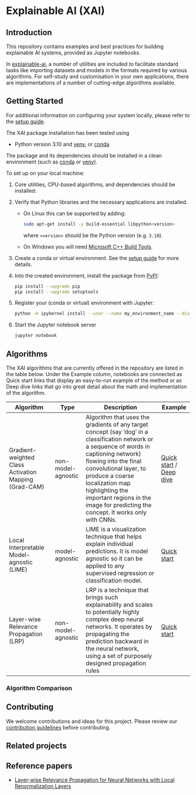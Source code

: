 # Explainable AI (XAI)

## Introduction

This repository contains examples and best practices for building explainable AI systems, provided as Jupyter notebooks.

In [explainable-ai](xai_algorithms), a number of utilities are included to facilitate standard tasks like importing datasets and models in the formats required by various algorithms. For self-study and customisation in your own applications, there are implementations of a number of cutting-edge algorithms available.

## Getting Started

For additional information on configuring your system locally, please refer to the [setup guide](SETUP.md).

The XAI package installation has been tested using
- Python version 3.10 and [venv](https://docs.python.org/3/library/venv.html), or [conda](https://docs.conda.io/projects/conda/en/latest/glossary.html?highlight=environment#conda-environment)

The package and its dependencies should be installed in a clean environment (such as
[conda](https://docs.conda.io/projects/conda/en/latest/glossary.html?highlight=environment#conda-environment) or [venv](https://docs.python.org/3/library/venv.html)).

To set up on your local machine:

1. Core utilities, CPU-based algorithms, and dependencies should be installed:

1. Verify that Python libraries and the necessary applications are installed.

   + On Linux this can be supported by adding:

     ```bash
     sudo apt-get install -y build-essential libpython<version>
     ``` 

     where `<version>` should be the Python version (e.g. `3.10`).

   + On Windows you will need [Microsoft C++ Build Tools](https://visualstudio.microsoft.com/visual-cpp-build-tools/).

1. Create a conda or virtual environment.  See the
   [setup guide](SETUP.md) for more details.

1. Into the created environment, install the package from
   [PyPI](https://pypi.org):

   ```bash
   pip install --upgrade pip
   pip install --upgrade setuptools
   ```

1. Register your (conda or virtual) environment with Jupyter:

   ```bash
   python -m ipykernel install --user --name my_environment_name --display-name ".venv"
   ```

1. Start the Jupyter notebook server

   ```bash
   jupyter notebook
   ```

## Algorithms

The XAI algorithms that are currently offered in the repository are listed in the table below. Under the Example column, notebooks are connected as Quick start links that display an easy-to-run example of the method or as Deep dive links that go into great detail about the math and implementation of the algorithm.


| Algorithm | Type | Description | Example |
|-----------|------|-------------|---------|
| Gradient-weighted Class Activation Mapping (Grad-CAM) | non-model-agnostic | Algorithm that uses the gradients of any target concept (say ‘dog’ in a classification network or a sequence of words in captioning network) flowing into the final convolutional layer, to produce a coarse localization map highlighting the important regions in the image for predicting the concept. It works only with CNNs. | [Quick start](examples/00_quick_start/grad_cam_torch.ipynb) / [Deep dive](examples/01_deep_dive/grad_cam_torch.ipynb) |
| Local Interpretable Model-agnostic (LIME) | model-agnostic | LIME  is a visualization technique that helps explain individual predictions. It is model agnostic so it can be applied to any supervised regression or classification model. | [Quick start](examples/LIME.ipynb) |
| Layer-wise Relevance Propagation (LRP) | non-model-agnostic | LRP is a technique that brings such explainability and scales to potentially highly complex deep neural networks. It operates by propagating the prediction backward in the neural network, using a set of purposely designed propagation rules | [Quick start](examples/LRP.ipynb) |


### Algorithm Comparison

## Contributing

We welcome contributions and ideas for this project. Please review our [contribution guidelines](CONTRIBUTING.md) before contributing.

## Related projects

## Reference papers
- [Layer-wise Relevance Propagation for Neural Networks with Local Renormalization Layers](https://arxiv.org/abs/1604.00825)
